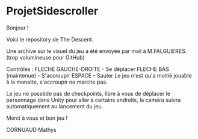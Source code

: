 # ProjetSidescroller
 
Bonjour !

Voici le repository de The Descent.

Une archive sur le visuel du jeu a été envoyée par mail à M.FALGUIERES. (trop volumineuse pour GitHub)

Contrôles :
FLECHE GAUCHE-DROITE - Se déplacer
FLECHE BAS (maintenue) - S'accroupir
ESPACE - Sauter
Le jeu n'est qu'a moitié jouable à la manette, s'accroupir ne marche pas.

Le jeu ne possède pas de checkpoints, libre à vous de déplacer le personnage dans Unity pour aller à certains endroits, la caméra suivra automatiquement au lancement du jeu.

Merci à vous et bon jeu !

CORNUAUD Mathys
